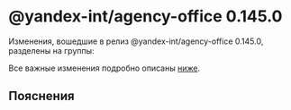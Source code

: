 # @yandex-int/agency-office 0.145.0

<!-- ЧЕЛОВЕЧЕСКОЕ ВСТУПЛЕНИЕ -->

Изменения, вошедшие в релиз @yandex-int/agency-office 0.145.0, разделены на группы:

Все важные изменения подробно описаны [ниже](#Пояснения).

## Пояснения

